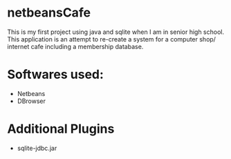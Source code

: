 # netbeansCafe
This is my first project using java and sqlite when I am in senior high school. This application is an attempt to re-create a system for a computer shop/ internet cafe including a membership database.

# Softwares used:
- Netbeans
- DBrowser

# Additional Plugins
- sqlite-jdbc.jar

